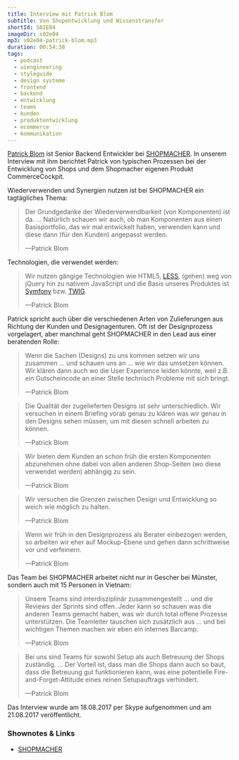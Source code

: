 ```yaml
---
title: Interview mit Patrick Blom
subtitle: Von Shopentwicklung und Wissenstransfer
shortId: S02E04
imageDir: s02e04
mp3: s02e04-patrick-blom.mp3
duration: 00:54:38
tags:
  - podcast
  - uiengineering
  - styleguide
  - design systeme
  - frontend
  - backend
  - entwicklung
  - teams
  - kunden
  - produktentwicklung
  - ecommerce
  - kommunikation
---
```

[Patrick Blom](https://twitter.com/pbl0m) ist Senior Backend Entwickler bei [SHOPMACHER](http://shopmacher.de/).
In unserem Interview mit ihm berichtet Patrick von typischen Prozessen bei der Entwicklung von Shops und dem Shopmacher eigenen Produkt CommerceCockpit.
<!-- more -->

Wiederverwenden und Synergien nutzen ist bei SHOPMACHER ein tagtägliches Thema:

> Der Grundgedanke der Wiederverwendbarkeit (von Komponenten) ist da. … Natürlich schauen wir auch, ob man Komponenten aus einen Basisportfolio, das wir mal entwickelt haben, verwenden kann und diese dann )für den Kunden) angepasst werden.
><footer>&mdash;Patrick Blom</footer>

Technologien, die verwendet werden:

> Wir nutzen gängige Technologien wie HTML5, [LESS](http://lesscss.org), (gehen) weg von jQuery hin zu nativem JavaScript und die Basis unseres Produktes ist [Symfony](https://symfony.com) bzw. [TWIG](https://twig.symfony.com).
><footer>&mdash;Patrick Blom</footer>

Patrick spricht auch über die verschiedenen Arten von Zulieferungen aus Richtung der Kunden und Designagenturen. Oft ist der Designprozess vorgelagert, aber manchmal geht SHOPMACHER in den Lead aus einer beratenden Rolle:

> Wenn die Sachen (Designs) zu uns kommen setzen wir uns zusammen … und schauen uns an … wie wir das umsetzen können. Wir klären dann auch wo die User Experience leiden könnte, weil z.B. ein Gutscheincode an einer Stelle technisch Probleme mit sich bringt.
><footer>&mdash;Patrick Blom</footer>

> Die Qualität der zugelieferten Designs ist sehr unterschiedlich. Wir versuchen in einem Briefing vorab genau zu klären was wir genau in den Designs sehen müssen, um mit diesen schnell arbeiten zu können.
><footer>&mdash;Patrick Blom</footer>

> Wir bieten dem Kunden an schon früh die ersten Komponenten abzunehmen ohne dabei von allen anderen Shop-Seiten (wo diese verwendet werden) abhängig zu sein.
><footer>&mdash;Patrick Blom</footer>

> Wir versuchen die Grenzen zwischen Design und Entwicklung so weich wie möglich zu halten.
><footer>&mdash;Patrick Blom</footer>

> Wenn wir früh in den Designprozess als Berater einbezogen werden, so arbeiten wir eher auf Mockup-Ebene und gehen dann schrittweise vor und verfeinern.
><footer>&mdash;Patrick Blom</footer>

Das Team bei SHOPMACHER arbeitet nicht nur in Gescher bei Münster, sondern auch mit 15 Personen in Vietnam:

> Unsere Teams sind interdisziplinär zusammengestellt … und die Reviews der Sprints sind offen. Jeder kann so schauen was die anderen Teams gemacht haben, was wir durch total offene Prozesse unterstützen. Die Teamleiter tauschen sich zusätzlich aus … und bei wichtigen Themen machen wir eben ein internes Barcamp.
><footer>&mdash;Patrick Blom</footer>

> Bei uns sind Teams für sowohl Setup als auch Betreuung der Shops zuständig. … Der Vorteil ist, dass man die Shops dann auch so baut, dass die Betreuung gut funktionieren kann, was eine potentielle Fire-and-Forget-Attitude eines reinen Setupauftrags verhindert.
><footer>&mdash;Patrick Blom</footer>

Das Interview wurde am 18.08.2017 per Skype aufgenommen und am 21.08.2017 veröffentlicht.

### Shownotes & Links
- [SHOPMACHER](http://shopmacher.de/)
